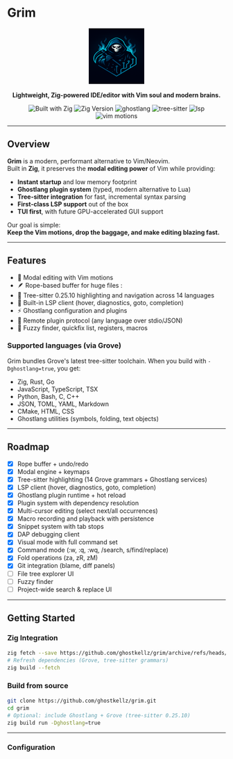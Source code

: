 # Grim

<div align="center">
  <img src="assets/icons/grim-reaper-distro.png" alt="grim logo" width="128" height="128">

**Lightweight, Zig-powered IDE/editor with Vim soul and modern brains.**

![Built with Zig](https://img.shields.io/badge/Built%20with-Zig-yellow?logo=zig)
![Zig Version](https://img.shields.io/badge/Zig-0.16.0--dev-orange?logo=zig)
![ghostlang](https://img.shields.io/badge/Plugins-ghostlang-navyblue)
![tree-sitter](https://img.shields.io/badge/Parsing-TreeSitter-green)
![lsp](https://img.shields.io/badge/LanguageServer-LSP-orange)
![vim motions](https://img.shields.io/badge/Keybindings-Vim%20Motions-blue)

</div>

---

## Overview

**Grim** is a modern, performant alternative to Vim/Neovim.  
Built in **Zig**, it preserves the **modal editing power** of Vim while providing:

- **Instant startup** and low memory footprint  
- **Ghostlang plugin system** (typed, modern alternative to Lua)  
- **Tree-sitter integration** for fast, incremental syntax parsing  
- **First-class LSP support** out of the box  
- **TUI first**, with future GPU-accelerated GUI support  

Our goal is simple:  
**Keep the Vim motions, drop the baggage, and make editing blazing fast.**

---

## Features

- 🔑 Modal editing with Vim motions  
- 🪶 Rope-based buffer for huge files  :
- 🌲 Tree-sitter 0.25.10 highlighting and navigation across 14 languages  
- 📡 Built-in LSP client (hover, diagnostics, goto, completion)  
- ⚡ Ghostlang configuration and plugins  
- 🔌 Remote plugin protocol (any language over stdio/JSON)  
- 📂 Fuzzy finder, quickfix list, registers, macros  

### Supported languages (via Grove)

Grim bundles Grove's latest tree-sitter toolchain. When you build with `-Dghostlang=true`, you get:

- Zig, Rust, Go
- JavaScript, TypeScript, TSX
- Python, Bash, C, C++
- JSON, TOML, YAML, Markdown
- CMake, HTML, CSS
- Ghostlang utilities (symbols, folding, text objects)

---

## Roadmap

- [x] Rope buffer + undo/redo
- [x] Modal engine + keymaps
- [x] Tree-sitter highlighting (14 Grove grammars + Ghostlang services)
- [x] LSP client (hover, diagnostics, goto, completion)
- [x] Ghostlang plugin runtime + hot reload
- [x] Plugin system with dependency resolution
- [x] Multi-cursor editing (select next/all occurrences)
- [x] Macro recording and playback with persistence
- [x] Snippet system with tab stops
- [x] DAP debugging client
- [x] Visual mode with full command set
- [x] Command mode (:w, :q, :wq, /search, s/find/replace)
- [x] Fold operations (za, zR, zM)
- [x] Git integration (blame, diff panels)
- [ ] File tree explorer UI
- [ ] Fuzzy finder
- [ ] Project-wide search & replace UI  

---

## Getting Started

### Zig Integration
```bash
zig fetch --save https://github.com/ghostkellz/grim/archive/refs/heads/main.tar.gz
# Refresh dependencies (Grove, tree-sitter grammars)
zig build --fetch
```
### Build from source
```bash
git clone https://github.com/ghostkellz/grim.git
cd grim
# Optional: include Ghostlang + Grove (tree-sitter 0.25.10)
zig build run -Dghostlang=true
```
---

### Configuration 
